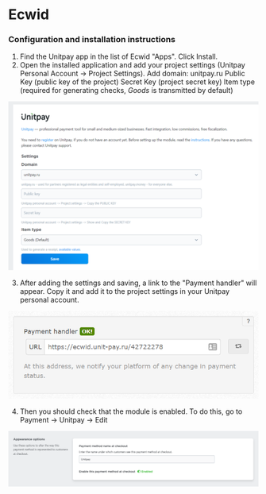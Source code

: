 # Ecwid

### Configuration and installation instructions

1. Find the Unitpay app in the list of Ecwid "Apps". Click Install.
2. Open the installed application and add your project settings \(Unitpay Personal Account -&gt; Project Settings\). Add domain: unitpay.ru Public Key \(public key of the project\) Secret Key \(project secret key\) Item type \(required for generating checks, _Goods_ is transmitted by default\)

![](../../.gitbook/assets/image%20%2876%29.png)

3. After adding the settings and saving, a link to the "Payment handler" will appear. Copy it and add it to the project settings in your Unitpay personal account.

![](../../.gitbook/assets/image%20%2874%29.png)

4. Then you should check that the module is enabled. To do this, go to Payment -&gt; Unitpay -&gt; Edit

![](../../.gitbook/assets/image%20%2875%29.png)

